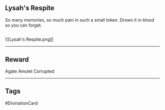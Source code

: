 ## Lysah's Respite
So many memories,
so much pain in
such a small token.
Drown it in blood
so you can forget.
## 
![[Lysah's Respite.png]]

---
## Reward
Agate Amulet
Corrupted

---
## Tags
#DivinationCard